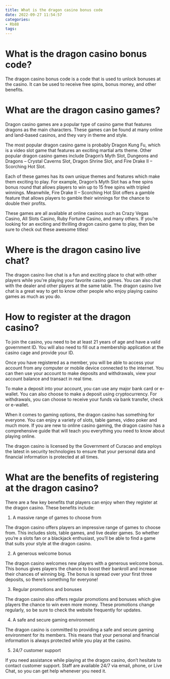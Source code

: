 ```yaml
---
title: What is the dragon casino bonus code
date: 2022-09-27 11:54:57
categories:
- Rb88
tags:
---
```



#  What is the dragon casino bonus code?

The dragon casino bonus code is a code that is used to unlock bonuses at the casino. It can be used to receive free spins, bonus money, and other benefits.

#  What are the dragon casino games?

Dragon casino games are a popular type of casino game that features dragons as the main characters. These games can be found at many online and land-based casinos, and they vary in theme and style.

The most popular dragon casino game is probably Dragon Kung Fu, which is a video slot game that features an exciting martial arts theme. Other popular dragon casino games include Dragon’s Myth Slot, Dungeons and Dragons – Crystal Caverns Slot, Dragon Shrine Slot, and Fire Drake II – Scorching Hot Slot.

Each of these games has its own unique themes and features which make them exciting to play. For example, Dragon’s Myth Slot has a free spins bonus round that allows players to win up to 15 free spins with tripled winnings. Meanwhile, Fire Drake II – Scorching Hot Slot offers a gamble feature that allows players to gamble their winnings for the chance to double their profits.

These games are all available at online casinos such as Crazy Vegas Casino, All Slots Casino, Ruby Fortune Casino, and many others. If you’re looking for an exciting and thrilling dragon casino game to play, then be sure to check out these awesome titles!

#  Where is the dragon casino live chat?

The dragon casino live chat is a fun and exciting place to chat with other players while you're playing your favorite casino games. You can also chat with the dealer and other players at the same table. The dragon casino live chat is a great way to get to know other people who enjoy playing casino games as much as you do.

#  How to register at the dragon casino?

To join the casino, you need to be at least 21 years of age and have a valid government ID. You will also need to fill out a membership application at the casino cage and provide your ID.

Once you have registered as a member, you will be able to access your account from any computer or mobile device connected to the internet. You can then use your account to make deposits and withdrawals, view your account balance and transact in real time.

To make a deposit into your account, you can use any major bank card or e-wallet. You can also choose to make a deposit using cryptocurrency. For withdrawals, you can choose to receive your funds via bank transfer, check or e-wallet.

When it comes to gaming options, the dragon casino has something for everyone. You can enjoy a variety of slots, table games, video poker and much more. If you are new to online casino gaming, the dragon casino has a comprehensive guide that will teach you everything you need to know about playing online.

The dragon casino is licensed by the Government of Curacao and employs the latest in security technologies to ensure that your personal data and financial information is protected at all times.

#  What are the benefits of registering at the dragon casino?

There are a few key benefits that players can enjoy when they register at the dragon casino. These benefits include:

1. A massive range of games to choose from

The dragon casino offers players an impressive range of games to choose from. This includes slots, table games, and live dealer games. So whether you’re a slots fan or a blackjack enthusiast, you’ll be able to find a game that suits your style at the dragon casino.

2. A generous welcome bonus

The dragon casino welcomes new players with a generous welcome bonus. This bonus gives players the chance to boost their bankroll and increase their chances of winning big. The bonus is spread over your first three deposits, so there’s something for everyone!

3. Regular promotions and bonuses

The dragon casino also offers regular promotions and bonuses which give players the chance to win even more money. These promotions change regularly, so be sure to check the website frequently for updates.

4. A safe and secure gaming environment

The dragon casino is committed to providing a safe and secure gaming environment for its members. This means that your personal and financial information is always protected while you play at the casino.

5. 24/7 customer support

If you need assistance while playing at the dragon casino, don’t hesitate to contact customer support. Staff are available 24/7 via email, phone, or Live Chat, so you can get help whenever you need it.